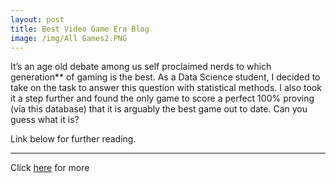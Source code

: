 ```yaml
---
layout: post
title: Best Video Game Era Blog
image: /img/All Games2.PNG
---
```


It’s an age old debate among us self proclaimed nerds to which generation** of gaming is the best. As a Data Science student, I decided to
take on the task to answer this question with statistical methods. I also took it a step further and found the only game to score a perfect 
100% proving (via this database) that it is arguably the best game out to date. Can you guess what it is?

Link below for further reading.

---
Click <a href="https://medium.com/@ty3117/best-video-game-generation-of-all-time-according-to-data-science-4a03db7e100e">here</a> for more
